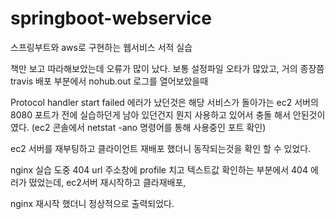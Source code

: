 # springboot-webservice
스프링부트와 aws로 구현하는 웹서비스 서적 실습

책만 보고 따라해보았는데 오류가 많이 났다. 보통 설정파일 오타가 많았고, 거의 종장쯤 travis 배포 부분에서 nohub.out 로그를 열어보았을때

Protocol handler start failed 에러가 났던것은 해당 서비스가 돌아가는 ec2 서버의 8080 포트가 전에 실습하던게 남아 있던건지 뭔지 사용하고 있어서 충돌
해서 안된것이였다. (ec2 콘솔에서 netstat -ano 명령어를 통해 사용중인 포트 확인) 

ec2 서버를 재부팅하고 클라이언트 재배포 했더니 동작되는것을 확인 할 수 있었다.

nginx 실습 도중 404 url 주소창에 profile 치고 텍스트값 확인하는 부분에서 404 에러가 떴었는데, ec2서버 재시작하고 클라재배포, 

nginx 재시작 했더니 정상적으로 출력되었다.
 
